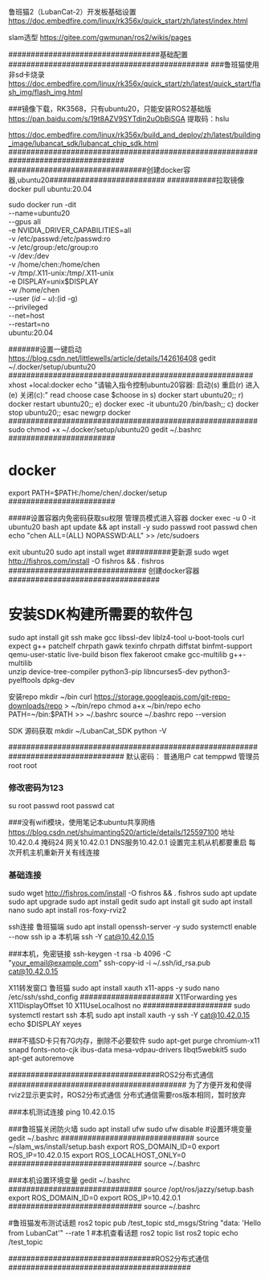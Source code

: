 鲁班猫2（LubanCat-2）开发板基础设置
https://doc.embedfire.com/linux/rk356x/quick_start/zh/latest/index.html

slam选型
https://gitee.com/gwmunan/ros2/wikis/pages

##################################基础配置#############################################
###鲁班猫使用非sd卡烧录
https://doc.embedfire.com/linux/rk356x/quick_start/zh/latest/quick_start/flash_img/flash_img.html

###镜像下载，RK3568，只有ubuntu20，只能安装ROS2基础版
https://pan.baidu.com/s/19t8AZV9SYTdjn2uObBiSGA
提取码：hslu



https://doc.embedfire.com/linux/rk356x/build_and_deploy/zh/latest/building_image/lubancat_sdk/lubancat_chip_sdk.html
##################################################################################
###############################创建docker容器,ubuntu20##########################
###########拉取镜像
docker pull ubuntu:20.04

sudo docker run -dit \
--name=ubuntu20 \
--gpus all \
-e NVIDIA_DRIVER_CAPABILITIES=all \
-v /etc/passwd:/etc/passwd:ro \
-v /etc/group:/etc/group:ro \
-v /dev:/dev \
-v /home/chen:/home/chen \
-v /tmp/.X11-unix:/tmp/.X11-unix  \
-e DISPLAY=unix$DISPLAY \
-w /home/chen \
--user $(id -u):$(id -g) \
--privileged  \
--net=host \
--restart=no \
ubuntu:20.04

#######设置一键启动
https://blog.csdn.net/littlewells/article/details/142616408
gedit ~/.docker/setup/ubuntu20
#######################################################
xhost +local:docker
echo "请输入指令控制ubuntu20容器: 启动(s) 重启(r) 进入(e)  关闭(c):"
read choose
case $choose in
s) docker start ubuntu20;;
r) docker restart ubuntu20;;
e) docker exec -it ubuntu20 /bin/bash;;
c) docker stop ubuntu20;;
esac
newgrp docker
########################################################
sudo chmod +x ~/.docker/setup/ubuntu20
gedit ~/.bashrc
########################
# docker
export PATH=$PATH:/home/chen/.docker/setup
########################

#####设置容器内免密码获取su权限
管理员模式进入容器
docker exec -u 0 -it ubuntu20 bash
apt update && apt install -y sudo
passwd root
passwd chen
echo "chen ALL=(ALL) NOPASSWD:ALL" >> /etc/sudoers

exit
ubuntu20
sudo apt install wget
##########更新源
sudo wget http://fishros.com/install -O fishros && . fishros
############################### 创建docker容器 ##################################


# 安装SDK构建所需要的软件包
sudo apt install git ssh make gcc libssl-dev liblz4-tool u-boot-tools curl \
expect g++ patchelf chrpath gawk texinfo chrpath diffstat binfmt-support \
qemu-user-static live-build bison flex fakeroot cmake gcc-multilib g++-multilib \
unzip device-tree-compiler python3-pip libncurses5-dev python3-pyelftools dpkg-dev

安装repo
mkdir ~/bin
curl https://storage.googleapis.com/git-repo-downloads/repo > ~/bin/repo
chmod a+x ~/bin/repo
echo PATH=~/bin:$PATH >> ~/.bashrc
source ~/.bashrc
repo --version


SDK 源码获取
mkdir ~/LubanCat_SDK
python -V







##################################################################################
默认密码：
普通用户	cat	temppwd
管理员	root	root

### 修改密码为123
su root
passwd root
passwd cat

###没有wifi模块，使用笔记本ubuntu共享网络
https://blog.csdn.net/shuimanting520/article/details/125597100
地址10.42.0.4
掩码24
网关10.42.0.1
DNS服务10.42.0.1
设置完主机从机都要重启
每次开机主机重新开关有线连接

### 基础连接
sudo wget http://fishros.com/install -O fishros && . fishros
sudo apt update
sudo apt upgrade
sudo apt install gedit
sudo apt install git
sudo apt install nano
sudo apt install ros-foxy-rviz2

ssh连接
鲁班猫端
sudo apt install openssh-server -y
sudo systemctl enable --now ssh
ip a
本机端
ssh -Y cat@10.42.0.15

###本机，免密链接
ssh-keygen -t rsa -b 4096 -C "your_email@example.com"
ssh-copy-id -i ~/.ssh/id_rsa.pub cat@10.42.0.15

X11转发窗口
鲁班猫
sudo apt install xauth x11-apps -y
sudo nano /etc/ssh/sshd_config
#####################
X11Forwarding yes
X11DisplayOffset 10
X11UseLocalhost no
####################
sudo systemctl restart ssh
本机
sudo apt install xauth -y
ssh -Y cat@10.42.0.15
echo $DISPLAY
xeyes

###不插SD卡只有7G内存，删除不必要软件
sudo apt-get purge chromium-x11 snapd fonts-noto-cjk ibus-data mesa-vdpau-drivers libqt5webkit5
sudo apt-get autoremove



##################################ROS2分布式通信########################################
为了方便开发和使得rviz2显示更实时，ROS2分布式通信
分布式通信需要ros版本相同，暂时放弃

###本机测试连接
ping 10.42.0.15

###鲁班猫关闭防火墙
sudo apt install ufw
sudo ufw disable
#设置环境变量
gedit ~/.bashrc
##############################
source ~/slam_ws/install/setup.bash
export ROS_DOMAIN_ID=0
export ROS_IP=10.42.0.15
export ROS_LOCALHOST_ONLY=0
##############################
source ~/.bashrc

###本机设置环境变量
gedit ~/.bashrc
##############################
source /opt/ros/jazzy/setup.bash
export ROS_DOMAIN_ID=0
export ROS_IP=10.42.0.1
##############################
source ~/.bashrc

#鲁班猫发布测试话题
ros2 topic pub /test_topic std_msgs/String "data: 'Hello from LubanCat'" --rate 1
#本机查看话题
ros2 topic list
ros2 topic echo /test_topic

#################################ROS2分布式通信#########################################


